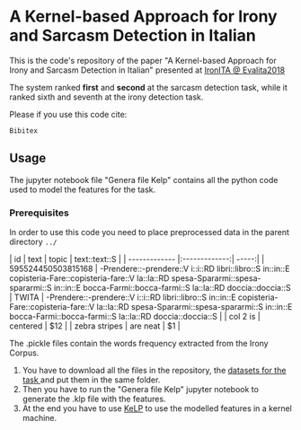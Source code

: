 # A Kernel-based Approach for Irony and Sarcasm Detection in Italian

This is the code's repository of the paper "A Kernel-based Approach for Irony and Sarcasm Detection in Italian" presented at <a href="http://www.di.unito.it/~tutreeb/ironita-evalita18/">IronITA @ Evalita2018</a>

The system ranked **first** and **second** at the sarcasm detection task, while it ranked sixth and seventh at the irony detection task.

Please if you use this code cite:
```
Bibitex
```

## Usage
The jupyter notebook file "Genera file Kelp" contains all the python code used to model the features for the task.

### Prerequisites
In order to use this code you need to place preprocessed data in the parent directory `../`

| id	        | 	text           | 	topic  | text::text::S |
| ------------- |:-------------:| -----:|
| 595524450503815168      | -Prendere::-prendere::V i::i::RD libri::libro::S in::in::E copisteria-Fare::copisteria-fare::V la::la::RD spesa-Spararmi::spesa-spararmi::S in::in::E bocca-Farmi::bocca-farmi::S la::la::RD doccia::doccia::S | TWITA | -Prendere::-prendere::V i::i::RD libri::libro::S in::in::E copisteria-Fare::copisteria-fare::V la::la::RD spesa-Spararmi::spesa-spararmi::S in::in::E bocca-Farmi::bocca-farmi::S la::la::RD doccia::doccia::S |
| col 2 is      | centered      |   $12 |
| zebra stripes | are neat      |    $1 |

The .pickle files contain the words frequency extracted from the Irony Corpus.

1. You have to download all the files in the repository, the <a href="http://www.di.unito.it/~tutreeb/ironita-evalita18/data.html">datasets for the task </a> and put them in the same folder.
2. Then you have to run the "Genera file Kelp" jupyter notebook to generate the .klp file with the features.
3. At the end you have to use <a href="http://www.kelp-ml.org/">KeLP</a> to use the modelled features in a kernel machine.
